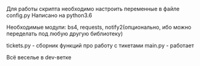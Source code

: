 Для работы скрипта необходимо настроить переменные в файле config.py
Написано на python3.6

Необходимые модули: bs4, requests, notify2(опционально, ибо можно переделать под любую другую библиотеку)

tickets.py - сборник функций про работу с тикетами
main.py    - работает

Всё веселье в dev-ветке
